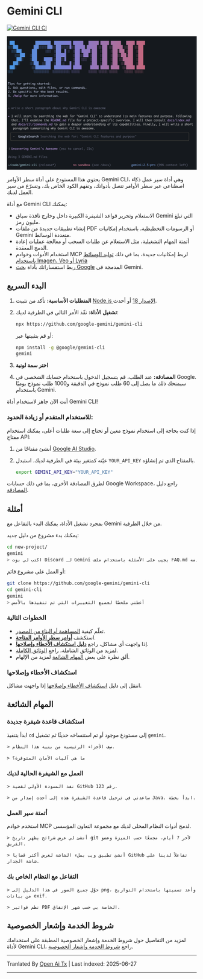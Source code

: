 # Gemini CLI

[![Gemini CLI CI](https://github.com/google-gemini/gemini-cli/actions/workflows/ci.yml/badge.svg)](https://github.com/google-gemini/gemini-cli/actions/workflows/ci.yml)

![Gemini CLI Screenshot](https://raw.githubusercontent.com/google-gemini/gemini-cli/main/docs/assets/gemini-screenshot.png)

يحتوي هذا المستودع على أداة سطر الأوامر Gemini CLI، وهي أداة سير عمل ذكاء اصطناعي عبر سطر الأوامر تتصل بأدواتك، وتفهم الكود الخاص بك، وتسرّع من سير العمل لديك.

مع أداة Gemini CLI يمكنك:

- الاستعلام وتحرير قواعد الشيفرة الكبيرة داخل وخارج نافذة سياق Gemini التي تبلغ مليون رمز.
- إنشاء تطبيقات جديدة من ملفات PDF أو الرسومات التخطيطية، باستخدام إمكانيات Gemini متعددة الوسائط.
- أتمتة المهام التشغيلية، مثل الاستعلام عن طلبات السحب أو معالجة عمليات إعادة الدمج المعقدة.
- استخدام الأدوات وخوادم MCP لربط إمكانيات جديدة، بما في ذلك [توليد الوسائط باستخدام Imagen،
  Veo أو Lyria](https://github.com/GoogleCloudPlatform/vertex-ai-creative-studio/tree/main/experiments/mcp-genmedia)
- ربط استفساراتك بأداة [بحث Google](https://ai.google.dev/gemini-api/docs/grounding)
  المدمجة في Gemini.

## البدء السريع

1. **المتطلبات الأساسية:** تأكد من تثبيت [Node.js الإصدار 18](https://nodejs.org/en/download) أو أحدث.
2. **تشغيل الأداة:** نفّذ الأمر التالي في الطرفية لديك:

   ```bash
   npx https://github.com/google-gemini/gemini-cli
   ```

   أو قم بتثبيتها عبر:

   ```bash
   npm install -g @google/gemini-cli
   gemini
   ```

3. **اختر سمة لونية**
4. **المصادقة:** عند الطلب، قم بتسجيل الدخول باستخدام حسابك الشخصي في Google. سيمنحك ذلك ما يصل إلى 60 طلب نموذج في الدقيقة و1000 طلب نموذج يوميًا باستخدام Gemini.

أنت الآن جاهز لاستخدام أداة Gemini CLI!

### للاستخدام المتقدم أو زيادة الحدود:

إذا كنت بحاجة إلى استخدام نموذج معين أو تحتاج إلى سعة طلبات أعلى، يمكنك استخدام مفتاح API:

1. أنشئ مفتاحًا من [Google AI Studio](https://aistudio.google.com/apikey).
2. عيّنه كمتغير بيئة في الطرفية لديك. استبدل `YOUR_API_KEY` بالمفتاح الذي تم إنشاؤه.

   ```bash
   export GEMINI_API_KEY="YOUR_API_KEY"
   ```

لطرق المصادقة الأخرى، بما في ذلك حسابات Google Workspace، راجع دليل [المصادقة](https://raw.githubusercontent.com/google-gemini/gemini-cli/main/docs/cli/authentication.md).

## أمثلة

بمجرد تشغيل الأداة، يمكنك البدء بالتفاعل مع Gemini من خلال الطرفية.

يمكنك بدء مشروع من دليل جديد:

```sh
cd new-project/
gemini
> اكتب لي بوت Discord لـ Gemini يجيب على الأسئلة باستخدام ملف FAQ.md الذي سأقدمه
```

أو العمل على مشروع قائم:

```sh
git clone https://github.com/google-gemini/gemini-cli
cd gemini-cli
gemini
> أعطني ملخصًا لجميع التغييرات التي تم تنفيذها بالأمس
```

### الخطوات التالية

- تعلّم كيفية [المساهمة أو البناء من المصدر](https://raw.githubusercontent.com/google-gemini/gemini-cli/main/CONTRIBUTING.md).
- استكشف **[أوامر سطر الأوامر المتاحة](https://raw.githubusercontent.com/google-gemini/gemini-cli/main/docs/cli/commands.md)**.
- إذا واجهت أي مشاكل، راجع **[دليل استكشاف الأخطاء وإصلاحها](https://raw.githubusercontent.com/google-gemini/gemini-cli/main/docs/troubleshooting.md)**.
- لمزيد من الوثائق الشاملة، راجع [الوثائق الكاملة](https://raw.githubusercontent.com/google-gemini/gemini-cli/main/docs/index.md).
- ألق نظرة على بعض [المهام الشائعة](#popular-tasks) لمزيد من الإلهام.

### استكشاف الأخطاء وإصلاحها

انتقل إلى دليل [استكشاف الأخطاء وإصلاحها](https://raw.githubusercontent.com/google-gemini/gemini-cli/main/docs/troubleshooting.md) إذا واجهت مشاكل.

## المهام الشائعة

### استكشاف قاعدة شيفرة جديدة

ابدأ بتنفيذ `cd` إلى مستودع موجود أو تم استنساخه حديثًا ثم تشغيل `gemini`.

```text
> صِف الأجزاء الرئيسية من بنية هذا النظام.
```

```text
> ما هي آليات الأمان المتوفرة؟
```

### العمل مع الشيفرة الحالية لديك

```text
> نفذ المسودة الأولى لقضية GitHub رقم 123.
```

```text
> ساعدني في ترحيل قاعدة الشيفرة هذه إلى أحدث إصدار من Java. ابدأ بخطة.
```

### أتمتة سير العمل

استخدم خوادم MCP لدمج أدوات النظام المحلي لديك مع مجموعة التعاون المؤسسي.

```text
> أنشئ لي عرض شرائح يظهر تاريخ git لآخر 7 أيام، مجمعًا حسب الميزة وعضو الفريق.
```

```text
> أنشئ تطبيق ويب بملء الشاشة لعرض أكثر قضايا GitHub تفاعلاً لدينا على شاشة الجدار.
```

### التفاعل مع النظام الخاص بك

```text
> حوّل جميع الصور في هذا الدليل إلى png، وأعد تسميتها باستخدام التواريخ من بيانات exif.
```

```text
> نظم فواتير PDF الخاصة بي حسب شهر الإنفاق.
```

## شروط الخدمة وإشعار الخصوصية

لمزيد من التفاصيل حول شروط الخدمة وإشعار الخصوصية المطبقة على استخدامك لأداة Gemini CLI، راجع [شروط الخدمة وإشعار الخصوصية](https://raw.githubusercontent.com/google-gemini/gemini-cli/main/docs/tos-privacy.md).


---


Tranlated By [Open Ai Tx](https://github.com/OpenAiTx/OpenAiTx) | Last indexed: 2025-06-27


---